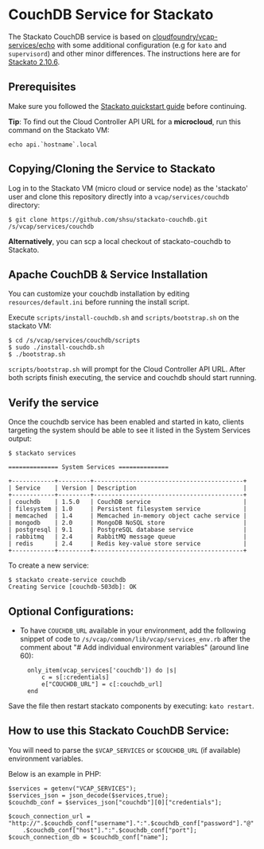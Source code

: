 CouchDB Service for Stackato
=========================

The Stackato CouchDB service is based on [cloudfoundry/vcap-services/echo](https://github.com/cloudfoundry/vcap-services/tree/master/echo)
with some additional configuration (e.g for `kato` and `supervisord`)
and other minor differences. The instructions here are for [Stackato
2.10.6](http://www.activestate.com/stackato/get_stackato).

## Prerequisites

Make sure you followed the [Stackato quickstart guide](http://docs.stackato.com/quick-start/index.html) before continuing.

**Tip**: To find out the Cloud Controller API URL for a **microcloud**, run this command on the Stackato VM: 

    echo api.`hostname`.local

## Copying/Cloning the Service to Stackato

Log in to the Stackato VM (micro cloud or service node) as the 'stackato' user and clone this repository 
directly into a `vcap/services/couchdb` directory:

    $ git clone https://github.com/shsu/stackato-couchdb.git /s/vcap/services/couchdb

**Alternatively**, you can scp a local checkout of stackato-couchdb to Stackato.

## Apache CouchDB & Service Installation

You can customize your couchdb installation by editing `resources/default.ini` before running the install script.

Execute `scripts/install-couchdb.sh` and `scripts/bootstrap.sh` on the stackato VM:

    $ cd /s/vcap/services/couchdb/scripts
    $ sudo ./install-couchdb.sh
    $ ./bootstrap.sh

`scripts/bootstrap.sh` will prompt for the Cloud Controller API URL.
After both scripts finish executing, the service and couchdb should start running.

## Verify the service

Once the couchdb service has been enabled and started in kato, clients targeting 
the system should be able to see it listed in the System Services output:

    $ stackato services
  
    ============== System Services ==============
   
    +------------+---------+------------------------------------------+
    | Service    | Version | Description                              |
    +------------+---------+------------------------------------------+
    | couchdb    | 1.5.0   | CouchDB service                          |
    | filesystem | 1.0     | Persistent filesystem service            |
    | memcached  | 1.4     | Memcached in-memory object cache service |
    | mongodb    | 2.0     | MongoDB NoSQL store                      |
    | postgresql | 9.1     | PostgreSQL database service              |
    | rabbitmq   | 2.4     | RabbitMQ message queue                   |
    | redis      | 2.4     | Redis key-value store service            |
    +------------+---------+------------------------------------------+
    
To create a new service:

    $ stackato create-service couchdb
    Creating Service [couchdb-503db]: OK

## Optional Configurations:

* To have `COUCHDB_URL` available in your environment, add the following snippet of code to 
`/s/vcap/common/lib/vcap/services_env.rb` after the comment about 
"# Add individual environment variables" (around line 60):

        only_item(vcap_services['couchdb']) do |s|
            c = s[:credentials]
            e["COUCHDB_URL"] = c[:couchdb_url]
        end
        
Save the file then restart stackato components by executing: `kato restart`.

## How to use this Stackato CouchDB Service:

You will need to parse the `$VCAP_SERVICES` or `$COUCHDB_URL` (if available) environment variables.

Below is an example in PHP:

    $services = getenv("VCAP_SERVICES");
    $services_json = json_decode($services,true);
    $couchdb_conf = $services_json["couchdb"][0]["credentials"];
    
    $couch_connection_url = "http://".$couchdb_conf["username"].":".$couchdb_conf["password"]."@"
        .$couchdb_conf["host"].":".$couchdb_conf["port"];
    $couch_connection_db = $couchdb_conf["name"];
